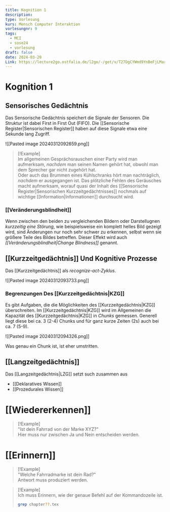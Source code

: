 ```yaml
---
title: Kognition 1
description: 
type: Vorlesung
kurs: Mensch Computer Interaktion
vorlesungnr: 9
tags:
  - MCI
  - sose24
  - vorlesung
draft: false
date: 2024-03-20
Link: https://lecture2go.ostfalia.de/l2go/-/get/v/T27DgCYWmd9YnBeFjLMaxAxx
---
```


# Kognition 1

## Sensorisches Gedächtnis

Das Sensorische Gedächtnis speichert die Signale der Sensoren. Die Struktur ist dabei First in First Out (FIFO). Die [[Sensorische Register|Sensorischen Register]] haben auf diese Signale etwa eine Sekunde lang Zugriff.

![[Pasted image 20240312092659.png]]

> [!Example]  
> Im allgemeinen Gesprächsrauschen einer Party wird man aufmerksam, *nachdem* man seinen Namen gehört hat, obwohl man dem Sprecher gar nicht zugehört hat.  
> Oder auch das Brummen eines Kühlschranks hört man nachträglich, *nachdem* er ausgegangen ist. Das plötzliche Fehlen des Geräusches macht aufmerksam, worauf quasi der Inhalt des [[Sensorische Register|Sensorischen Kurzzeitgedächtnisses]] nochmals auf wichtige [[Information|Informationen]] durchsucht wird.

### [[Veränderungsblindheit]]

Wenn zwischen den beiden zu vergleichenden Bildern oder Darstellugnen *kurzzeitig eine Störung*, wie beispielsweise ein komplett helles Bild gezeigt wird, sind Änderungen nur noch sehr schwer zu erkennen, selbst wenn sie größere Teile des Bildes betreffen. Dieser Effekt wird auch *[[Veränderungsblindheit|Change Blindness]]* genannt.

## [[Kurzzeitgedächtnis]] Und Kognitive Prozesse

Das [[Kurzzeitgedächtnis]] als *recognize-act-Zyklus*.

![[Pasted image 20240312093733.png]]

### Begrenzungen Des [[Kurzzeitgedächtnis|KZG]]

Es gibt Aufgaben, die die Möglichkeiten des [[Kurzzeitgedächtnis|KZG]] überschreiten. Im [[Kurzzeitgedächtnis|KZG]] wird im Allgemeinen die Kapazität des [[Kurzzeitgedächtnis|KZG]] in *Chunks* gemessen. Generell liegt diese bei ca. 3 (2-4) Chunks und für ganz kurze Zeiten (2s) auch bei ca. 7 (5-9).

![[Pasted image 20240312094326.png]]

Was genau ein Chunk ist, ist eher umstritten. 

## [[Langzeitgedächtnis]]

Das [[Langzeitgedächtnis|LZG]] setzt such zusammen aus

- [[Deklaratives Wissen]]
- [[Prozedurales Wissen]]

# [[Wiedererkennen]]

> [!Example]  
> "Ist dein Fahrrad von der Marke XYZ?"  
> Hier muss nur zwischen Ja und Nein entscheiden werden.

# [[Erinnern]]

> [!Example]  
> "Welche Fahrradmarke ist dein Rad?"  
> Antwort muss produziert werden.

> [!Example]  
> Ich muss Erinnern, wie der genaue Befehl auf der Kommandozeile ist.
> ```bash
> grep chapter??.tex
> ```

